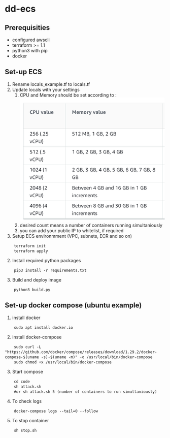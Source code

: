 # dd-ecs


## Prerequisities

 - configured awscli
 - terraform >= 1.1
 - python3 with pip
 - docker


## Set-up ECS
1. Rename locals_example.tf to locals.tf
2. Update locals with your settings
   1. CPU and Memory should be set according to :
     ![img.png](img.png) 
   2. desired count means a number of containers running simultaniously
   3. you can add your public IP to whitelist, if required
3. Setup ECS environmment (VPC, subnets, ECR and so on)
```shell
    terraform init
    terraform apply
```
2. Install required python packages
```shell
    pip3 install -r requirements.txt
```
3. Build and deploy image
```shell
    python3 build.py
```


## Set-up docker compose (ubuntu example)
1. install docker
```shell
    sudo apt install docker.io
```

2. install docker-compose
```shell
    sudo curl -L "https://github.com/docker/compose/releases/download/1.29.2/docker-compose-$(uname -s)-$(uname -m)" -o /usr/local/bin/docker-compose
    sudo chmod +x /usr/local/bin/docker-compose
```

3. Start compose
```shell
    cd code
    sh attack.sh 
    #or sh attack.sh 5 (number of containers to run simultaniously)
```

4. To check logs
```shell
    docker-compose logs --tail=0 --follow
```

5. To stop container
```shell
    sh stop.sh
```